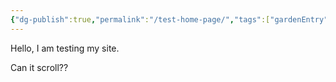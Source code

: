 ```yaml
---
{"dg-publish":true,"permalink":"/test-home-page/","tags":["gardenEntry"]}
---
```


Hello, I am testing my site. 




























Can it scroll?? 